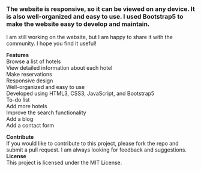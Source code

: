 <h3>The website is responsive, so it can be viewed on any device. It is also well-organized and easy to use. I used Bootstrap5 to make the website easy to develop and maintain.</h3>

I am still working on the website, but I am happy to share it with the community. I hope you find it useful!
<br>

<p><b>Features</b><br>
Browse a list of hotels<br>
View detailed information about each hotel<br>
Make reservations<br>
Responsive design<br>
Well-organized and easy to use<br>
Developed using HTML3, CSS3, JavaScript, and Bootstrap5<br>
To-do list<br>
Add more hotels<br>
Improve the search functionality<br>
Add a blog<br>
Add a contact form<br>
 </p>
 <b>Contribute</b><br>
If you would like to contribute to this project, please fork the repo and submit a pull request. I am always looking for feedback and suggestions.
<br>
<b>License</b><br>
This project is licensed under the MIT License.
